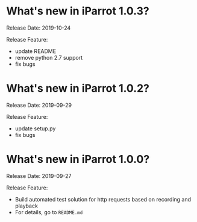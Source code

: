 What's new in iParrot 1.0.3?
===========================
Release Date: 2019-10-24

Release Feature:
* update README
* remove python 2.7 support
* fix bugs

What's new in iParrot 1.0.2?
===========================
Release Date: 2019-09-29

Release Feature:
* update setup.py
* fix bugs

What's new in iParrot 1.0.0?
===========================
Release Date: 2019-09-27

Release Feature:
* Build automated test solution for http requests based on recording and playback
* For details, go to `README.md`
